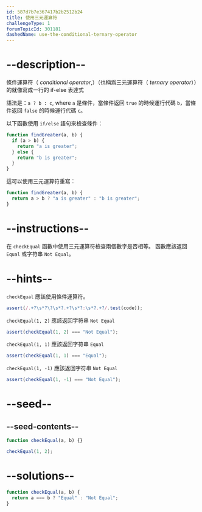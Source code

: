 ```yaml
---
id: 587d7b7e367417b2b2512b24
title: 使用三元運算符
challengeType: 1
forumTopicId: 301181
dashedName: use-the-conditional-ternary-operator
---
```


# --description--

條件運算符（ <dfn>conditional operator</dfn>,）（也稱爲三元運算符（ <dfn>ternary operator</dfn>））的就像寫成一行的 if-else 表達式

語法是：`a ? b : c`, where `a` 是條件，當條件返回 `true` 的時候運行代碼 `b`，當條件返回 `false` 的時候運行代碼 `c`。

以下函數使用 `if/else` 語句來檢查條件：

```js
function findGreater(a, b) {
  if (a > b) {
    return "a is greater";
  } else {
    return "b is greater";
  }
}
```

這可以使用三元運算符重寫：

```js
function findGreater(a, b) {
  return a > b ? "a is greater" : "b is greater";
}
```

# --instructions--

在 `checkEqual` 函數中使用三元運算符檢查兩個數字是否相等。 函數應該返回 `Equal` 或字符串 `Not Equal`。

# --hints--

`checkEqual` 應該使用條件運算符。

```js
assert(/.+?\s*?\?\s*?.+?\s*?:\s*?.+?/.test(code));
```

`checkEqual(1, 2)` 應該返回字符串 `Not Equal`

```js
assert(checkEqual(1, 2) === "Not Equal");
```

`checkEqual(1, 1)` 應該返回字符串 `Equal`

```js
assert(checkEqual(1, 1) === "Equal");
```

`checkEqual(1, -1)` 應該返回字符串 `Not Equal`

```js
assert(checkEqual(1, -1) === "Not Equal");
```

# --seed--

## --seed-contents--

```js
function checkEqual(a, b) {}

checkEqual(1, 2);
```

# --solutions--

```js
function checkEqual(a, b) {
  return a === b ? "Equal" : "Not Equal";
}
```
